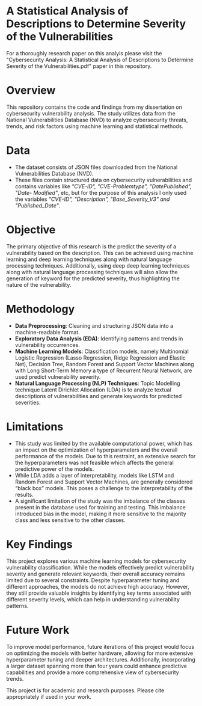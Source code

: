 # A Statistical Analysis of Descriptions to Determine Severity of the Vulnerabilities

For a thoroughly research paper on this analyis please visit the "Cybersecurity Analysis: A Statistical Analysis of Descriptions to Determine Severity of the Vulnerabilities.pdf" paper in this repository.


# Overview

This repository contains the code and findings from my dissertation on cybersecurity vulnerability analysis. The study utilizes data from the National Vulnerabilities Database (NVD) to analyze cybersecurity threats, trends, and risk factors using machine learning and statistical methods.

# Data

- The dataset consists of JSON files downloaded from the National Vulnerabilities Database (NVD).
- These files contain structured data on cybersecurity vulnerabilities and contains variables like *"CVE-ID", "CVE-Problemtype", "DatePublished", "Date-
Modified"*, etc, but for the purpose of this analysis I only used the variables *"CVE-ID", "Description", "Base_Severity_V3" and "Published_Date"*.

# Objective

The primary objective of this research is the predict the severity of a vulnerability based on the description. This can be achieved using machine learning and deep learning techniques along with natural language processing techniques. Additionally, using deep deep learning techniques along with natural language processing techniques will also allow the generation of keyword for the predicted severity, thus highlighting the nature of the vulnerability.

# Methodology 

- **Data Preprocessing**: Cleaning and structuring JSON data into a machine-readable format.
- **Exploratory Data Analysis (EDA)**: Identifying patterns and trends in vulnerability occurrences.
- **Machine Learning Models**: Classification models, namely Multinomial Logistic Regression (Lasso Regression, Ridge Regression and Elastic Net), Decision Tree, Random Forest and Support Vector Machines along with Long Short-Term Memory a type of Recurrent Neural Network, are used predict vulnerability severity.
- **Natural Language Processing (NLP) Techniques**: Topic Modelling technique Latent Dirichlet Allocation (LDA) is to analyze textual descriptions of vulnerabilities and generate keywords for predicted severities.

# Limitations

- This study was limited by the available computational power, which has an impact on the optimization of hyperparameters and the overall performance of the models. Due to this restraint, an extensive search for the hyperparameters was not feasible which affects the general predictive power of the models.
- While LDA adds a layer of interpretability, models like LSTM and Random Forest and Support Vector Machines, are generally considered “black box” models. This poses a challenge to the interpretability of the results.
- A significant limitation of the study was the imbalance of the classes present in the database used for training and testing. This imbalance introduced bias in the model, making it more sensitive to the majority class and less sensitive to the other classes.


# Key Findings

This project explores various machine learning models for cybersecurity vulnerability classification. While the models effectively predict vulnerability severity and generate relevant keywords, their overall accuracy remains limited due to several constraints. Despite hyperparameter tuning and different approaches, the models do not achieve high accuracy. However, they still provide valuable insights by identifying key terms associated with different severity levels, which can help in understanding vulnerability patterns.

# Future Work

To improve model performance, future iterations of this project would focus on optimizing the models with better hardware, allowing for more extensive hyperparameter tuning and deeper architectures. Additionally, incorporating a larger dataset spanning more than four years could enhance predictive capabilities and provide a more comprehensive view of cybersecurity trends.

This project is for academic and research purposes. Please cite appropriately if used in your work.







